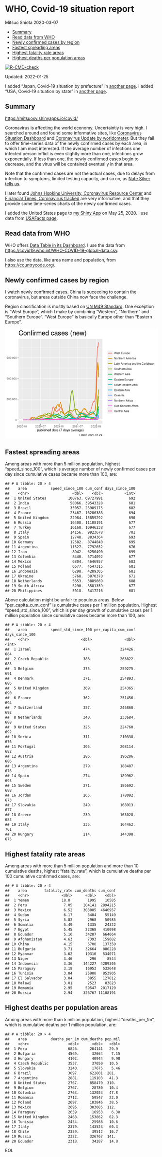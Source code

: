 WHO, Covid-19 situation report
================
Mitsuo Shiota
2020-03-07

-   [Summary](#summary)
-   [Read data from WHO](#read-data-from-who)
-   [Newly confirmed cases by region](#newly-confirmed-cases-by-region)
-   [Fastest spreading areas](#fastest-spreading-areas)
-   [Highest fatality rate areas](#highest-fatality-rate-areas)
-   [Highest deaths per population
    areas](#highest-deaths-per-population-areas)

<!-- badges: start -->

[![R-CMD-check](https://github.com/mitsuoxv/covid/workflows/R-CMD-check/badge.svg)](https://github.com/mitsuoxv/covid/actions)
<!-- badges: end -->

Updated: 2022-01-25

I added “Japan, Covid-19 situation by prefecture” in [another
page](Japan.md). I added “USA, Covid-19 situation by state” in [another
page](USA.md).

## Summary

<https://mitsuoxv.shinyapps.io/covid/>

Coronavirus is affecting the world economy. Uncertaintiy is very high. I
searched around and found some informative sites, like [Coronavirus
Situation
Dashboard](https://who.maps.arcgis.com/apps/opsdashboard/index.html#/c88e37cfc43b4ed3baf977d77e4a0667)
and [Coronavirus Update by
worldometer](https://www.worldometers.info/coronavirus/). But they fail
to offer time-series data of the newly confirmed cases by each area, in
which I am most interested. If the average number of infections one
infected person inflict is even slightly more than one, infections grow
exponentially. If less than one, the newly confirmed cases begin to
decrease, and the virus will be contained eventually in that area.

Note that the confirmed cases are not the actual cases, due to delays
from infection to symptoms, limited testing capacity, and so on, as
[Nate Silver tells
us](https://fivethirtyeight.com/features/coronavirus-case-counts-are-meaningless/).

I later found [Johns Hopkins University, Coronavirus Resource
Center](https://coronavirus.jhu.edu/) and [Financial Times, Coronavirus
tracked](https://www.ft.com/content/a26fbf7e-48f8-11ea-aeb3-955839e06441)
are very informative, and that they provide some time-series charts of
the newly confirmed cases.

I added the United States page to [my Shiny
App](https://mitsuoxv.shinyapps.io/covid/) on May 25, 2020. I use data
from [USAFacts
page](https://usafacts.org/visualizations/coronavirus-covid-19-spread-map/).

## Read data from WHO

WHO offers [Data Table in its Dashboard](https://covid19.who.int/table).
I use the data from
<https://covid19.who.int/WHO-COVID-19-global-data.csv>.

I also use the data, like area name and population, from
<https://countrycode.org/>.

## Newly confirmed cases by region

I watch newly confirmed cases. China is suceeding to contain the
coronavirus, but areas outside China now face the challenge.

Region classification is mostly based on [UN M49
Standard](https://unstats.un.org/unsd/methodology/m49/). One exception
is “West Europe”, which I make by combining “Western”, “Northern” and
“Southern Europe”. “West Europe” is basically Europe other than “Eastern
Europe”.

![](README_files/figure-gfm/chart-1.png)<!-- -->

## Fastest spreading areas

Among areas with more than 5 million population, highest
“speed_since_100”, which is average number of newly confirmed cases per
day since cumulative cases became more than 100, are:

    ## # A tibble: 20 × 4
    ##    area           speed_since_100 cum_conf days_since_100
    ##    <chr>                    <dbl>    <dbl>          <int>
    ##  1 United States          100763. 69727991            692
    ##  2 India                   58066. 39543328            681
    ##  3 Brazil                  35057. 23909175            682
    ##  4 France                  23467. 16286388            694
    ##  5 United Kingdom          22984. 15859292            690
    ##  6 Russia                  16408. 11108191            677
    ##  7 Turkey                  16168. 10946238            677
    ##  8 Italy                   14156.  9923678            701
    ##  9 Spain                   12748.  8834364            693
    ## 10 Germany                 12582.  8744840            695
    ## 11 Argentina               11527.  7792652            676
    ## 12 Iran                     8942.  6250490            699
    ## 13 Colombia                 8440.  5714092            677
    ## 14 Mexico                   6804.  4646957            683
    ## 15 Poland                   6677.  4547315            681
    ## 16 Indonesia                6298.  4289305            681
    ## 17 Ukraine                  5768.  3870370            671
    ## 18 Netherlands              5653.  3889669            688
    ## 19 South Africa             5290.  3581359            677
    ## 20 Philippines              5018.  3417216            681

Above calculation might be unfair to populous areas. Below
“per_capita_cum_conf” is cumulative cases per 1 million population.
Highest “speed_std_since_100”, which is per day growth of cumulative
cases per 1 million population since cumulative cases became more than
100, are:

    ## # A tibble: 20 × 4
    ##    area           speed_std_since_100 per_capita_cum_conf days_since_100
    ##    <chr>                        <dbl>               <dbl>          <int>
    ##  1 Israel                        474.             324426.            684
    ##  2 Czech Republic                386.             263822.            683
    ##  3 Belgium                       375.             259275.            691
    ##  4 Denmark                       371.             254893.            686
    ##  5 United Kingdom                369.             254365.            690
    ##  6 France                        362.             251456.            694
    ##  7 Switzerland                   357.             246860.            692
    ##  8 Netherlands                   340.             233684.            688
    ##  9 United States                 325.             224760.            692
    ## 10 Serbia                        311.             210338.            676
    ## 11 Portugal                      305.             208114.            682
    ## 12 Austria                       286.             196206.            686
    ## 13 Argentina                     279.             188487.            676
    ## 14 Spain                         274.             189962.            693
    ## 15 Sweden                        271.             186692.            688
    ## 16 Jordan                        265.             178092.            673
    ## 17 Slovakia                      249.             168913.            677
    ## 18 Greece                        239.             163028.            683
    ## 19 Italy                         235.             164462.            701
    ## 20 Hungary                       214.             144398.            675

## Highest fatality rate areas

Among areas with more than 5 million population and more than 10
cumulative deaths, highest “fatality_rate”, which is cumulative deaths
per 100 cumulative confirmed cases, are:

    ## # A tibble: 20 × 4
    ##    area        fatality_rate cum_deaths cum_conf
    ##    <chr>               <dbl>      <dbl>    <dbl>
    ##  1 Yemen               18.8        1995    10585
    ##  2 Peru                 7.05     204141  2894215
    ##  3 Mexico               6.52     303085  4646957
    ##  4 Sudan                6.17       3404    55149
    ##  5 Syria                5.82       2968    50985
    ##  6 Somalia              5.49       1335    24322
    ##  7 Egypt                5.45      22368   410098
    ##  8 Ecuador              5.16      34287   664664
    ##  9 Afghanistan          4.63       7393   159682
    ## 10 China                4.15       5700   137350
    ## 11 Bulgaria             3.71      32664   880228
    ## 12 Myanmar              3.62      19310   534071
    ## 13 Niger                3.46        296     8544
    ## 14 Indonesia            3.36     144227  4289305
    ## 15 Paraguay             3.18      16953   532648
    ## 16 Tunisia              3.04      25988   853905
    ## 17 El Salvador          3.04       3855   127012
    ## 18 Malawi               3.01       2523    83823
    ## 19 Romania              2.95      59547  2017129
    ## 20 Russia               2.94     326767 11108191

## Highest deaths per population areas

Among areas with more than 5 million population, highest
“deaths_per_1m”, which is cumulative deaths per 1 million population,
are:

    ## # A tibble: 20 × 4
    ##    area           deaths_per_1m cum_deaths pop_mil
    ##    <chr>                  <dbl>      <dbl>   <dbl>
    ##  1 Peru                   6826.     204141   29.9 
    ##  2 Bulgaria               4569.      32664    7.15
    ##  3 Hungary                4102.      40944    9.98
    ##  4 Czech Republic         3537.      37050   10.5 
    ##  5 Slovakia               3240.      17675    5.46
    ##  6 Brazil                 3097.     622801  201.  
    ##  7 Argentina              2881.     119103   41.3 
    ##  8 United States          2767.     858470  310.  
    ##  9 Belgium                2767.      28780   10.4 
    ## 10 Colombia               2763.     132023   47.8 
    ## 11 Romania                2712.      59547   22.0 
    ## 12 Poland                 2697.     103846   38.5 
    ## 13 Mexico                 2695.     303085  112.  
    ## 14 Paraguay               2659.      16953    6.38
    ## 15 United Kingdom         2468.     153862   62.3 
    ## 16 Tunisia                2454.      25988   10.6 
    ## 17 Italy                  2379.     143523   60.3 
    ## 18 Chile                  2359.      39512   16.7 
    ## 19 Russia                 2322.     326767  141.  
    ## 20 Ecuador                2318.      34287   14.8

EOL
